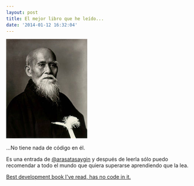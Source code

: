 ```yaml
---
layout: post
title: El mejor libro que he leído...
date: '2014-01-12 16:32:04'
---
```


![](/images/el-mejor-libro-que-he-leido/b7qulwx.jpeg)

...No tiene nada de código en él.

Es una entrada de [@arasatasaygin](https://x.com/arasatasaygin) y después de leerla sólo puedo recomendar a todo el mundo que quiera superarse aprendiendo que la lea.

[Best development book I've read, has no code in it.](http://arasatasaygin.com/pages/best-development-book-I-read-has-no-code-in-it.html)
